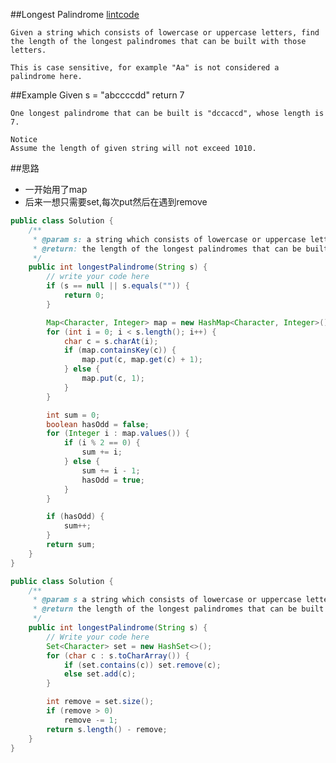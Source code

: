 ##Longest Palindrome
[lintcode](https://www.lintcode.com/problem/longest-palindrome/description)

	Given a string which consists of lowercase or uppercase letters, find the length of the longest palindromes that can be built with those letters.

	This is case sensitive, for example "Aa" is not considered a palindrome here.

##Example
	Given s = "abccccdd" return 7

	One longest palindrome that can be built is "dccaccd", whose length is 7.

	Notice
	Assume the length of given string will not exceed 1010.

##思路
- 一开始用了map
- 后来一想只需要set,每次put然后在遇到remove

```java
public class Solution {
    /**
     * @param s: a string which consists of lowercase or uppercase letters
     * @return: the length of the longest palindromes that can be built
     */
    public int longestPalindrome(String s) {
        // write your code here
        if (s == null || s.equals("")) {
            return 0;
        }

        Map<Character, Integer> map = new HashMap<Character, Integer>();
        for (int i = 0; i < s.length(); i++) {
            char c = s.charAt(i);
            if (map.containsKey(c)) {
                map.put(c, map.get(c) + 1);
            } else {
                map.put(c, 1);
            }
        }

        int sum = 0;
        boolean hasOdd = false;
        for (Integer i : map.values()) {
            if (i % 2 == 0) {
                sum += i;
            } else {
                sum += i - 1;
                hasOdd = true;
            }
        }

        if (hasOdd) {
            sum++;
        }
        return sum;
    }
}
```

```java
public class Solution {
    /**
     * @param s a string which consists of lowercase or uppercase letters
     * @return the length of the longest palindromes that can be built
     */
    public int longestPalindrome(String s) {
        // Write your code here
        Set<Character> set = new HashSet<>();
        for (char c : s.toCharArray()) {
            if (set.contains(c)) set.remove(c);
            else set.add(c);
        }

        int remove = set.size();
        if (remove > 0)
            remove -= 1;
        return s.length() - remove;
    }
}
```
